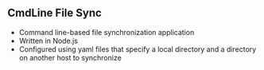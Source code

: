 ## CmdLine File Sync ##

* Command line-based file synchronization application
* Written in Node.js
* Configured using yaml files that specify a local directory and a directory on another host to synchronize
